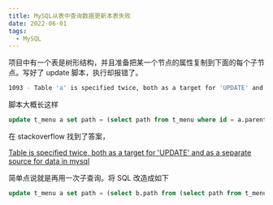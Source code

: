```yaml
---
title: MySQL从表中查询数据更新本表失败
date: 2022-06-01
tags:
  - MySQL
---
```


项目中有一个表是树形结构，并且准备把某一个节点的属性复制到下面的每个子节点。写好了 update 脚本，执行却报错了。

```bash
1093 - Table 'a' is specified twice, both as a target for 'UPDATE' and as a separate source for data
```

<!-- more -->

脚本大概长这样

```sql
update t_menu a set path = (select path from t_menu where id = a.parent_id )
```

在 stackoverflow 找到了答案，

[Table is specified twice, both as a target for 'UPDATE' and as a separate source for data in mysql](https://stackoverflow.com/questions/44970574/table-is-specified-twice-both-as-a-target-for-update-and-as-a-separate-source)

简单点说就是再用一次子查询。将 SQL 改造成如下

```sql
update t_menu a set path = (select b.path from (select path from t_menu ) b where b.id = a.parent_id )
```
